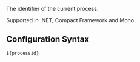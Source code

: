The identifier of the current process. 

Supported in .NET, Compact Framework and Mono

## Configuration Syntax
```
${processid}
```